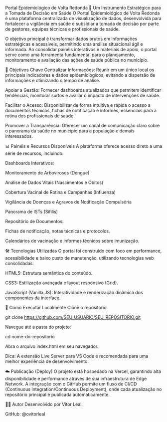 Portal Epidemiológico de Volta Redonda
🎯 Um Instrumento Estratégico para a Tomada de Decisão em Saúde
O Portal Epidemiológico de Volta Redonda é uma plataforma centralizada de visualização de dados, desenvolvida para fortalecer a vigilância em saúde e subsidiar a tomada de decisão por parte de gestores, equipes técnicas e profissionais de saúde.

O objetivo principal é transformar dados brutos em informações estratégicas e acessíveis, permitindo uma análise situacional ágil e informada. Ao consolidar painéis interativos e materiais de apoio, o portal serve como uma ferramenta fundamental para o planejamento, monitoramento e avaliação das ações de saúde pública no município.

🚀 Objetivos Chave
Centralizar Informações: Reunir em um único local os principais indicadores e dados epidemiológicos, evitando a dispersão de informações e otimizando o tempo de análise.

Apoiar a Gestão: Fornecer dashboards atualizados que permitem identificar tendências, monitorar surtos e avaliar o impacto de intervenções de saúde.

Facilitar o Acesso: Disponibilizar de forma intuitiva e rápida o acesso a documentos técnicos, fichas de notificação e informes, essenciais para a rotina dos profissionais de saúde.

Promover a Transparência: Oferecer um canal de comunicação claro sobre o panorama da saúde no município para a população e demais interessados.

📊 Painéis e Recursos Disponíveis
A plataforma oferece acesso direto a uma série de recursos, incluindo:

Dashboards Interativos:

Monitoramento de Arboviroses (Dengue)

Análise de Dados Vitais (Nascimentos e Óbitos)

Cobertura Vacinal de Rotina e Campanhas (Influenza)

Vigilância de Doenças e Agravos de Notificação Compulsória

Panorama de ISTs (Sífilis)

Repositório de Documentos:

Fichas de notificação, notas técnicas e protocolos.

Calendários de vacinação e informes técnicos sobre imunização.

🛠️ Tecnologias Utilizadas
O portal foi construído com foco em performance, acessibilidade e baixo custo de manutenção, utilizando tecnologias web consolidadas:

HTML5: Estrutura semântica do conteúdo.

CSS3: Estilização avançada e layout responsivo (Grid).

JavaScript (Vanilla JS): Interatividade e renderização dinâmica dos componentes da interface.

🏁 Como Executar Localmente
Clone o repositório:

git clone https://github.com/SEU_USUARIO/SEU_REPOSITORIO.git

Navegue até a pasta do projeto:

cd nome-do-repositorio

Abra o arquivo index.html em seu navegador.

Dica: A extensão Live Server para VS Code é recomendada para uma melhor experiência de desenvolvimento.

☁️ Publicação (Deploy)
O projeto está hospedado na Vercel, garantindo alta disponibilidade e performance através de sua infraestrutura de Edge Network. A integração com o GitHub permite um fluxo de CI/CD (Continuous Integration/Continuous Deployment), onde cada atualização no repositório principal é publicada automaticamente.

👨‍💻 Autor
Desenvolvido por Vitor Leal.

GitHub: @ovitorleal